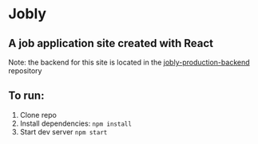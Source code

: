 # Jobly

## A job application site created with React

Note: the backend for this site is located in the [jobly-production-backend](https://github.com/dlbreitenbuecher/jobly-production-backend/tree/main) repository

## To run:
1. Clone repo
2. Install dependencies: ```npm install```
3. Start dev server ```npm start```
